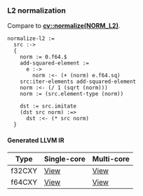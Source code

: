### L2 normalization
Compare to **[cv::normalize(NORM_L2)](http://docs.opencv.org/modules/core/doc/operations_on_arrays.html#normalize)**.

    normalize-l2 :=
      src :->
      {
        norm := 0.f64.$
        add-squared-element :=
          e :->
            norm :<- (+ (norm) e.f64.sq)
        src:iter-elements add-squared-element
        norm :<- (/ 1 (sqrt (norm)))
        norm := (src.element-type (norm))

        dst := src.imitate
        (dst src norm) :=>
          dst :<- (* src norm)
      }

#### Generated LLVM IR
| Type    | Single-core | Multi-core |
|---------|-------------|------------|
| f32CXY  | [View](https://raw.githubusercontent.com/biometrics/likely/gh-pages/ir/benchmarks/normalize_l2_f32CXY_f32CXY.ll) | [View](https://raw.githubusercontent.com/biometrics/likely/gh-pages/ir/benchmarks/normalize_l2_f32CXY_f32CXY_m.ll) |
| f64CXY  | [View](https://raw.githubusercontent.com/biometrics/likely/gh-pages/ir/benchmarks/normalize_l2_f64CXY_f64CXY.ll) | [View](https://raw.githubusercontent.com/biometrics/likely/gh-pages/ir/benchmarks/normalize_l2_f64CXY_f64CXY_m.ll) |
